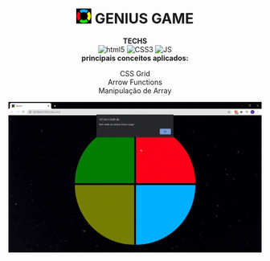 <h1 align="center">
<img src="https://github.com/narelo/genius-game/blob/main/assets/icon.png?raw=true" alt="logo" width=30> GENIUS GAME 
</h1>

<p align="center">
<b>TECHS</b>
<br>
<img src="https://logodownload.org/wp-content/uploads/2016/10/html5-logo-2.png" alt="html5" width="20"> <img src="http://grupoessencial.com.br/junior_silva_page/img/habilidades/css.png" alt="CSS3" width="20"> <img src="https://rpedro.pt/image/js.png" alt="JS" width="21">
<br>
<b>principais conceitos aplicados:</b>
<p align="center">
CSS Grid<br>
Arrow Functions<br>
Manipulação de Array<br>
</p>
</p>

<p align="center"><img src="https://github.com/narelo/genius-game/blob/main/assets/gif.gif?raw=true" alt="gif"></p>

